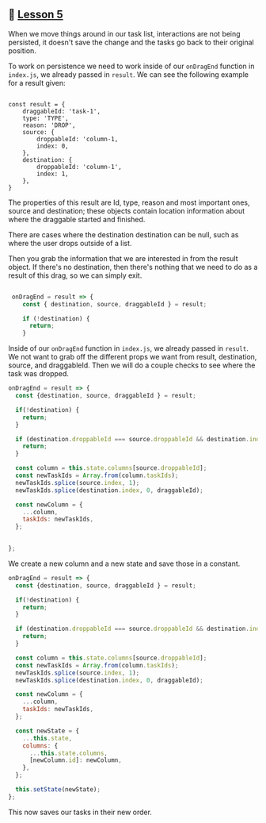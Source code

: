 ## :movie_camera: [Lesson 5](https://egghead.io/lessons/react-persist-list-reordering-with-react-beautiful-dnd-using-the-ondragend-callback)

<TimeStamp start="0:01" end="0:14">

When we move things around in our task list, interactions are not being persisted, it doesn't save the change and the tasks go back to their original position. 

</TimeStamp>


<TimeStamp start="0:15" end="1:01">

To work on persistence we need to work inside of our `onDragEnd` function in `index.js`, we already passed in `result`. We can see the following example for a result given: 

```JS

const result = {
    draggableId: 'task-1',
    type: 'TYPE',
    reason: 'DROP',
    source: {
        droppableId: 'column-1,
        index: 0,
    },
    destination: {
        droppableId: 'column-1',
        index: 1,
    },
}
```
The properties of this result are Id, type, reason and most important ones, source and destination; these objects contain location information about where the draggable started and finished. 

</TimeStamp>

<TimeStamp start="1:15" end="1:22">

There are cases where the destination destination can be null, such as where the user drops outside of a list.

</TimeStamp>

<TimeStamp start="1:23" end="1:43">

Then you grab the information that we are interested in from the result object. If there's no destination, then there's nothing that we need to do as a result of this drag, so we can simply exit.

```js

 onDragEnd = result => {
    const { destination, source, draggableId } = result;

    if (!destination) {
      return;
    }

```
</TimeStamp>

<TimeStamp start="1:44" end="2:05">




</TimeStamp>
<TimeStamp start="0:06" end="0:16">



</TimeStamp>
<TimeStamp start="0:06" end="0:16">



</TimeStamp>
<TimeStamp start="0:06" end="0:16">



</TimeStamp>
<TimeStamp start="0:06" end="0:16">



</TimeStamp>

Inside of our `onDragEnd` function in `index.js`, we already passed in `result`. We not want to grab off the different props we want from result, destination, source, and draggableId. Then we will do a couple checks to see where the task was dropped. 

```js
onDragEnd = result => {
  const {destination, source, draggableId } = result;

  if(!destination) {
    return;
  }

  if (destination.droppableId === source.droppableId && destination.index === source.index) {
    return;
  }

  const column = this.state.columns[source.droppableId];
  const newTaskIds = Array.from(column.taskIds);
  newTaskIds.splice(source.index, 1);
  newTaskIds.splice(destination.index, 0, draggableId);

  const newColumn = {
    ...column,
    taskIds: newTaskIds,
  };

  
};
```

We create a new column and a new state and save those in a constant. 

```js
onDragEnd = result => {
  const {destination, source, draggableId } = result;

  if(!destination) {
    return;
  }

  if (destination.droppableId === source.droppableId && destination.index === source.index) {
    return;
  }

  const column = this.state.columns[source.droppableId];
  const newTaskIds = Array.from(column.taskIds);
  newTaskIds.splice(source.index, 1);
  newTaskIds.splice(destination.index, 0, draggableId);

  const newColumn = {
    ...column,
    taskIds: newTaskIds,
  };

  const newState = {
    ...this.state,
    columns: {
      ...this.state.columns,
      [newColumn.id]: newColumn,
    },
  };

  this.setState(newState);
};
```

This now saves our tasks in their new order. 
